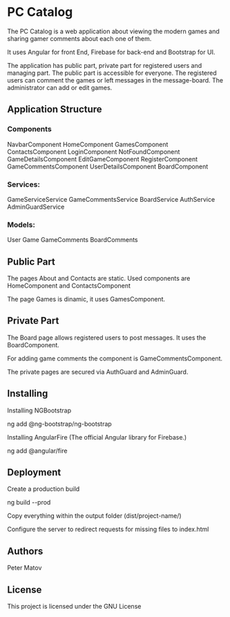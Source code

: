 # PC Catalog

The PC Catalog is a web application about viewing the modern games and sharing gamer comments about each one of them.

It uses Angular for front End, Firebase for back-end and Bootstrap for UI.

The application has public part, private part for registered users and managing part.
The public part is accessible for everyone.
The registered users can comment the games or left messages in the message-board.
The administrator can add or edit games.

## Application Structure 

### Components
NavbarComponent
HomeComponent
GamesComponent
ContactsComponent
LoginComponent
NotFoundComponent
GameDetailsComponent
EditGameComponent
RegisterComponent
GameCommentsComponent
UserDetailsComponent
BoardComponent

### Services:
GameServiceService
GameCommentsService
BoardService
AuthService
AdminGuardService

### Models: 
User
Game
GameComments
BoardComments

## Public Part

The pages About and Contacts are static. Used components are HomeComponent and ContactsComponent
 
The page Games is dinamic, it uses GamesComponent.

 ## Private Part

The Board page allows registered users to post messages. 
It uses the BoardComponent.

For adding game comments the component is GameCommentsComponent. 

The private pages are secured via AuthGuard and AdminGuard. 

## Installing

Installing NGBootstrap 

ng add @ng-bootstrap/ng-bootstrap

Installing AngularFire (The official Angular library for Firebase.)

ng add @angular/fire


## Deployment

Create a production build

ng build --prod

Copy everything within the output folder (dist/project-name/)

Configure the server to redirect requests for missing files to index.html

## Authors

Peter Matov 

## License
This project is licensed under the GNU License

